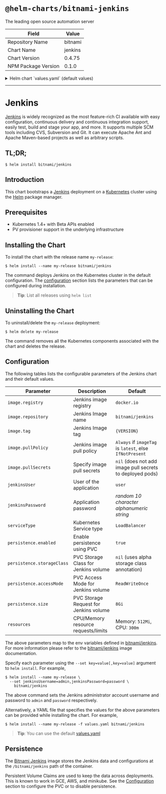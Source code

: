 # `@helm-charts/bitnami-jenkins`

The leading open source automation server

| Field               | Value   |
| ------------------- | ------- |
| Repository Name     | bitnami |
| Chart Name          | jenkins |
| Chart Version       | 0.4.75  |
| NPM Package Version | 0.1.0   |

<details>

<summary>Helm chart `values.yaml` (default values)</summary>

```yaml
## Bitnami Jenkins image version
## ref: https://hub.docker.com/r/bitnami/jenkins/tags/
##
image:
  registry: docker.io
  repository: bitnami/jenkins
  tag: 2.121.3-debian-9
  ## Specify a imagePullPolicy
  ## Defaults to 'Always' if image tag is 'latest', else set to 'IfNotPresent'
  ## ref: http://kubernetes.io/docs/user-guide/images/#pre-pulling-images
  ##
  pullPolicy: IfNotPresent
  ## Optionally specify an array of imagePullSecrets.
  ## Secrets must be manually created in the namespace.
  ## ref: https://kubernetes.io/docs/tasks/configure-pod-container/pull-image-private-registry/
  ##
  # pullSecrets:
  #   - myRegistrKeySecretName

## User of the application
## ref: https://github.com/bitnami/bitnami-docker-jenkins#configuration
##
jenkinsUser: user

## Application password
## Defaults to a random 10-character alphanumeric string if not set
## ref: https://github.com/bitnami/bitnami-docker-jenkins#configuration
##
# jenkinsPassword:

## Kubernetes configuration
## For minikube, set this to NodePort, elsewhere use LoadBalancer
##
serviceType: LoadBalancer

## Enable persistence using Persistent Volume Claims
## ref: http://kubernetes.io/docs/user-guide/persistent-volumes/
##
persistence:
  enabled: true
  ## If defined, volume.beta.kubernetes.io/storage-class: <storageClass>
  ## Default: volume.alpha.kubernetes.io/storage-class: default
  ##
  # storageClass:
  accessMode: ReadWriteOnce
  size: 8Gi

## Configure resource requests and limits
## ref: http://kubernetes.io/docs/user-guide/compute-resources/
##
resources:
  requests:
    memory: 512Mi
    cpu: 300m
```

</details>

---

# Jenkins

[Jenkins](https://jenkins.io) is widely recognized as the most feature-rich CI available with easy configuration, continuous delivery and continuous integration support, easily test, build and stage your app, and more. It supports multiple SCM tools including CVS, Subversion and Git. It can execute Apache Ant and Apache Maven-based projects as well as arbitrary scripts.

## TL;DR;

```console
$ helm install bitnami/jenkins
```

## Introduction

This chart bootstraps a [Jenkins](https://github.com/bitnami/bitnami-docker-jenkins) deployment on a [Kubernetes](http://kubernetes.io) cluster using the [Helm](https://helm.sh) package manager.

## Prerequisites

- Kubernetes 1.4+ with Beta APIs enabled
- PV provisioner support in the underlying infrastructure

## Installing the Chart

To install the chart with the release name `my-release`:

```console
$ helm install --name my-release bitnami/jenkins
```

The command deploys Jenkins on the Kubernetes cluster in the default configuration. The [configuration](#configuration) section lists the parameters that can be configured during installation.

> **Tip**: List all releases using `helm list`

## Uninstalling the Chart

To uninstall/delete the `my-release` deployment:

```console
$ helm delete my-release
```

The command removes all the Kubernetes components associated with the chart and deletes the release.

## Configuration

The following tables lists the configurable parameters of the Jenkins chart and their default values.

| Parameter                  | Description                            | Default                                                  |
| -------------------------- | -------------------------------------- | -------------------------------------------------------- |
| `image.registry`           | Jenkins image registry                 | `docker.io`                                              |
| `image.repository`         | Jenkins Image name                     | `bitnami/jenkins`                                        |
| `image.tag`                | Jenkins Image tag                      | `{VERSION}`                                              |
| `image.pullPolicy`         | Jenkins image pull policy              | `Always` if `imageTag` is `latest`, else `IfNotPresent`  |
| `image.pullSecrets`        | Specify image pull secrets             | `nil` (does not add image pull secrets to deployed pods) |
| `jenkinsUser`              | User of the application                | `user`                                                   |
| `jenkinsPassword`          | Application password                   | _random 10 character alphanumeric string_                |
| `serviceType`              | Kubernetes Service type                | `LoadBalancer`                                           |
| `persistence.enabled`      | Enable persistence using PVC           | `true`                                                   |
| `persistence.storageClass` | PVC Storage Class for Jenkins volume   | `nil` (uses alpha storage class annotation)              |
| `persistence.accessMode`   | PVC Access Mode for Jenkins volume     | `ReadWriteOnce`                                          |
| `persistence.size`         | PVC Storage Request for Jenkins volume | `8Gi`                                                    |
| `resources`                | CPU/Memory resource requests/limits    | Memory: `512Mi`, CPU: `300m`                             |

The above parameters map to the env variables defined in [bitnami/jenkins](http://github.com/bitnami/bitnami-docker-jenkins). For more information please refer to the [bitnami/jenkins](http://github.com/bitnami/bitnami-docker-jenkins) image documentation.

Specify each parameter using the `--set key=value[,key=value]` argument to `helm install`. For example,

```console
$ helm install --name my-release \
  --set jenkinsUsername=admin,jenkinsPassword=password \
    bitnami/jenkins
```

The above command sets the Jenkins administrator account username and password to `admin` and `password` respectively.

Alternatively, a YAML file that specifies the values for the above parameters can be provided while installing the chart. For example,

```console
$ helm install --name my-release -f values.yaml bitnami/jenkins
```

> **Tip**: You can use the default [values.yaml](values.yaml)

## Persistence

The [Bitnami Jenkins](https://github.com/bitnami/bitnami-docker-jenkins) image stores the Jenkins data and configurations at the `/bitnami/jenkins` path of the container.

Persistent Volume Claims are used to keep the data across deployments. This is known to work in GCE, AWS, and minikube.
See the [Configuration](#configuration) section to configure the PVC or to disable persistence.
